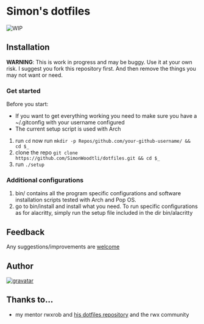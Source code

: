 # Simon's dotfiles

![WIP](https://img.shields.io/badge/status-wip-red)

## Installation

**WARNING**: This is work in progress and may be buggy. Use it at your own risk. I suggest you fork this repository
first. And then remove the things you may not want or need.

### Get started

Before you start:
- If you want to get everything working you need to make sure you have a ~/.gitconfig with your username configured
- The current setup script is used with Arch

1. run `cd` now run `mkdir -p Repos/github.com/your-github-username/ && cd $_`
2. clone the repo `git clone https://github.com/SimonWoodtli/dotfiles.git && cd $_`
3. run `./setup`

### Additional configurations

1. bin/ contains all the program specific configurations and software installation scripts tested with Arch and Pop OS.
2. go to bin/install and install what you need. To run specific configurations as for alacritty, simply run the setup file included in the dir bin/alacritty

## Feedback

Any suggestions/improvements are [welcome](https://github.com/SimonWoodtli/dotfiles/issues)

## Author
[![gravatar](https://secure.gravatar.com/avatar/ba834a706f9df56eee8ee59a2f7be941?s=200)](https://www.linkedin.com/in/simonwoodtli)

## Thanks to…

* my mentor rwxrob and [his dotfiles repository](https://github.com/rwxrob/dotfiles) and the rwx community

